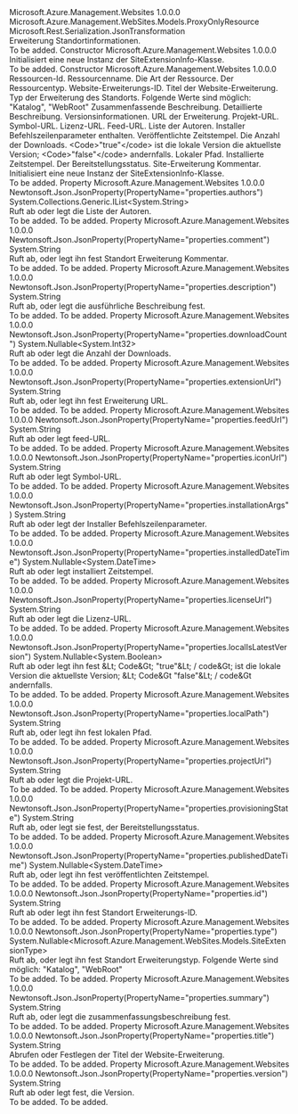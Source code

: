 <Type Name="SiteExtensionInfo" FullName="Microsoft.Azure.Management.WebSites.Models.SiteExtensionInfo">
  <TypeSignature Language="C#" Value="public class SiteExtensionInfo : Microsoft.Azure.Management.WebSites.Models.ProxyOnlyResource" />
  <TypeSignature Language="ILAsm" Value=".class public auto ansi beforefieldinit SiteExtensionInfo extends Microsoft.Azure.Management.WebSites.Models.ProxyOnlyResource" />
  <TypeSignature Language="DocId" Value="T:Microsoft.Azure.Management.WebSites.Models.SiteExtensionInfo" />
  <TypeSignature Language="VB.NET" Value="Public Class SiteExtensionInfo&#xA;Inherits ProxyOnlyResource" />
  <TypeSignature Language="F#" Value="type SiteExtensionInfo = class&#xA;    inherit ProxyOnlyResource" />
  <AssemblyInfo>
    <AssemblyName>Microsoft.Azure.Management.Websites</AssemblyName>
    <AssemblyVersion>1.0.0.0</AssemblyVersion>
  </AssemblyInfo>
  <Base>
    <BaseTypeName>Microsoft.Azure.Management.WebSites.Models.ProxyOnlyResource</BaseTypeName>
  </Base>
  <Interfaces />
  <Attributes>
    <Attribute>
      <AttributeName>Microsoft.Rest.Serialization.JsonTransformation</AttributeName>
    </Attribute>
  </Attributes>
  <Docs>
    <summary>
            Erweiterung Standortinformationen.
            </summary>
    <remarks>To be added.</remarks>
  </Docs>
  <Members>
    <Member MemberName=".ctor">
      <MemberSignature Language="C#" Value="public SiteExtensionInfo ();" />
      <MemberSignature Language="ILAsm" Value=".method public hidebysig specialname rtspecialname instance void .ctor() cil managed" />
      <MemberSignature Language="DocId" Value="M:Microsoft.Azure.Management.WebSites.Models.SiteExtensionInfo.#ctor" />
      <MemberSignature Language="VB.NET" Value="Public Sub New ()" />
      <MemberType>Constructor</MemberType>
      <AssemblyInfo>
        <AssemblyName>Microsoft.Azure.Management.Websites</AssemblyName>
        <AssemblyVersion>1.0.0.0</AssemblyVersion>
      </AssemblyInfo>
      <Parameters />
      <Docs>
        <summary>
            Initialisiert eine neue Instanz der SiteExtensionInfo-Klasse.
            </summary>
        <remarks>To be added.</remarks>
      </Docs>
    </Member>
    <Member MemberName=".ctor">
      <MemberSignature Language="C#" Value="public SiteExtensionInfo (string id = null, string name = null, string kind = null, string type = null, string siteExtensionInfoId = null, string title = null, Nullable&lt;Microsoft.Azure.Management.WebSites.Models.SiteExtensionType&gt; siteExtensionInfoType = null, string summary = null, string description = null, string version = null, string extensionUrl = null, string projectUrl = null, string iconUrl = null, string licenseUrl = null, string feedUrl = null, System.Collections.Generic.IList&lt;string&gt; authors = null, string installationArgs = null, Nullable&lt;DateTime&gt; publishedDateTime = null, Nullable&lt;int&gt; downloadCount = null, Nullable&lt;bool&gt; localIsLatestVersion = null, string localPath = null, Nullable&lt;DateTime&gt; installedDateTime = null, string provisioningState = null, string comment = null);" />
      <MemberSignature Language="ILAsm" Value=".method public hidebysig specialname rtspecialname instance void .ctor(string id, string name, string kind, string type, string siteExtensionInfoId, string title, valuetype System.Nullable`1&lt;valuetype Microsoft.Azure.Management.WebSites.Models.SiteExtensionType&gt; siteExtensionInfoType, string summary, string description, string version, string extensionUrl, string projectUrl, string iconUrl, string licenseUrl, string feedUrl, class System.Collections.Generic.IList`1&lt;string&gt; authors, string installationArgs, valuetype System.Nullable`1&lt;valuetype System.DateTime&gt; publishedDateTime, valuetype System.Nullable`1&lt;int32&gt; downloadCount, valuetype System.Nullable`1&lt;bool&gt; localIsLatestVersion, string localPath, valuetype System.Nullable`1&lt;valuetype System.DateTime&gt; installedDateTime, string provisioningState, string comment) cil managed" />
      <MemberSignature Language="DocId" Value="M:Microsoft.Azure.Management.WebSites.Models.SiteExtensionInfo.#ctor(System.String,System.String,System.String,System.String,System.String,System.String,System.Nullable{Microsoft.Azure.Management.WebSites.Models.SiteExtensionType},System.String,System.String,System.String,System.String,System.String,System.String,System.String,System.String,System.Collections.Generic.IList{System.String},System.String,System.Nullable{System.DateTime},System.Nullable{System.Int32},System.Nullable{System.Boolean},System.String,System.Nullable{System.DateTime},System.String,System.String)" />
      <MemberSignature Language="VB.NET" Value="Public Sub New (Optional id As String = null, Optional name As String = null, Optional kind As String = null, Optional type As String = null, Optional siteExtensionInfoId As String = null, Optional title As String = null, Optional siteExtensionInfoType As Nullable(Of SiteExtensionType) = null, Optional summary As String = null, Optional description As String = null, Optional version As String = null, Optional extensionUrl As String = null, Optional projectUrl As String = null, Optional iconUrl As String = null, Optional licenseUrl As String = null, Optional feedUrl As String = null, Optional authors As IList(Of String) = null, Optional installationArgs As String = null, Optional publishedDateTime As Nullable(Of DateTime) = null, Optional downloadCount As Nullable(Of Integer) = null, Optional localIsLatestVersion As Nullable(Of Boolean) = null, Optional localPath As String = null, Optional installedDateTime As Nullable(Of DateTime) = null, Optional provisioningState As String = null, Optional comment As String = null)" />
      <MemberSignature Language="F#" Value="new Microsoft.Azure.Management.WebSites.Models.SiteExtensionInfo : string * string * string * string * string * string * Nullable&lt;Microsoft.Azure.Management.WebSites.Models.SiteExtensionType&gt; * string * string * string * string * string * string * string * string * System.Collections.Generic.IList&lt;string&gt; * string * Nullable&lt;DateTime&gt; * Nullable&lt;int&gt; * Nullable&lt;bool&gt; * string * Nullable&lt;DateTime&gt; * string * string -&gt; Microsoft.Azure.Management.WebSites.Models.SiteExtensionInfo" Usage="new Microsoft.Azure.Management.WebSites.Models.SiteExtensionInfo (id, name, kind, type, siteExtensionInfoId, title, siteExtensionInfoType, summary, description, version, extensionUrl, projectUrl, iconUrl, licenseUrl, feedUrl, authors, installationArgs, publishedDateTime, downloadCount, localIsLatestVersion, localPath, installedDateTime, provisioningState, comment)" />
      <MemberType>Constructor</MemberType>
      <AssemblyInfo>
        <AssemblyName>Microsoft.Azure.Management.Websites</AssemblyName>
        <AssemblyVersion>1.0.0.0</AssemblyVersion>
      </AssemblyInfo>
      <Parameters>
        <Parameter Name="id" Type="System.String" />
        <Parameter Name="name" Type="System.String" />
        <Parameter Name="kind" Type="System.String" />
        <Parameter Name="type" Type="System.String" />
        <Parameter Name="siteExtensionInfoId" Type="System.String" />
        <Parameter Name="title" Type="System.String" />
        <Parameter Name="siteExtensionInfoType" Type="System.Nullable&lt;Microsoft.Azure.Management.WebSites.Models.SiteExtensionType&gt;" />
        <Parameter Name="summary" Type="System.String" />
        <Parameter Name="description" Type="System.String" />
        <Parameter Name="version" Type="System.String" />
        <Parameter Name="extensionUrl" Type="System.String" />
        <Parameter Name="projectUrl" Type="System.String" />
        <Parameter Name="iconUrl" Type="System.String" />
        <Parameter Name="licenseUrl" Type="System.String" />
        <Parameter Name="feedUrl" Type="System.String" />
        <Parameter Name="authors" Type="System.Collections.Generic.IList&lt;System.String&gt;" />
        <Parameter Name="installationArgs" Type="System.String" />
        <Parameter Name="publishedDateTime" Type="System.Nullable&lt;System.DateTime&gt;" />
        <Parameter Name="downloadCount" Type="System.Nullable&lt;System.Int32&gt;" />
        <Parameter Name="localIsLatestVersion" Type="System.Nullable&lt;System.Boolean&gt;" />
        <Parameter Name="localPath" Type="System.String" />
        <Parameter Name="installedDateTime" Type="System.Nullable&lt;System.DateTime&gt;" />
        <Parameter Name="provisioningState" Type="System.String" />
        <Parameter Name="comment" Type="System.String" />
      </Parameters>
      <Docs>
        <param name="id">Ressourcen-Id.</param>
        <param name="name">Ressourcenname.</param>
        <param name="kind">Die Art der Ressource.</param>
        <param name="type">Der Ressourcentyp.</param>
        <param name="siteExtensionInfoId">Website-Erweiterungs-ID.</param>
        <param name="title">Titel der Website-Erweiterung.</param>
        <param name="siteExtensionInfoType">Typ der Erweiterung des Standorts. Folgende Werte sind möglich: "Katalog", "WebRoot"</param>
        <param name="summary">Zusammenfassende Beschreibung.</param>
        <param name="description">Detaillierte Beschreibung.</param>
        <param name="version">Versionsinformationen.</param>
        <param name="extensionUrl">URL der Erweiterung.</param>
        <param name="projectUrl">Projekt-URL.</param>
        <param name="iconUrl">Symbol-URL.</param>
        <param name="licenseUrl">Lizenz-URL.</param>
        <param name="feedUrl">Feed-URL.</param>
        <param name="authors">Liste der Autoren.</param>
        <param name="installationArgs">Installer Befehlszeilenparameter enthalten.</param>
        <param name="publishedDateTime">Veröffentlichte Zeitstempel.</param>
        <param name="downloadCount">Die Anzahl der Downloads.</param>
        <param name="localIsLatestVersion">&lt;Code&gt;"true"&lt;/code&gt; ist die lokale Version die aktuellste Version; &lt;Code&gt;"false"&lt;/code&gt; andernfalls.</param>
        <param name="localPath">Lokaler Pfad.</param>
        <param name="installedDateTime">Installierte Zeitstempel.</param>
        <param name="provisioningState">Der Bereitstellungsstatus.</param>
        <param name="comment">Site-Erweiterung Kommentar.</param>
        <summary>
            Initialisiert eine neue Instanz der SiteExtensionInfo-Klasse.
            </summary>
        <remarks>To be added.</remarks>
      </Docs>
    </Member>
    <Member MemberName="Authors">
      <MemberSignature Language="C#" Value="public System.Collections.Generic.IList&lt;string&gt; Authors { get; set; }" />
      <MemberSignature Language="ILAsm" Value=".property instance class System.Collections.Generic.IList`1&lt;string&gt; Authors" />
      <MemberSignature Language="DocId" Value="P:Microsoft.Azure.Management.WebSites.Models.SiteExtensionInfo.Authors" />
      <MemberSignature Language="VB.NET" Value="Public Property Authors As IList(Of String)" />
      <MemberSignature Language="F#" Value="member this.Authors : System.Collections.Generic.IList&lt;string&gt; with get, set" Usage="Microsoft.Azure.Management.WebSites.Models.SiteExtensionInfo.Authors" />
      <MemberType>Property</MemberType>
      <AssemblyInfo>
        <AssemblyName>Microsoft.Azure.Management.Websites</AssemblyName>
        <AssemblyVersion>1.0.0.0</AssemblyVersion>
      </AssemblyInfo>
      <Attributes>
        <Attribute>
          <AttributeName>Newtonsoft.Json.JsonProperty(PropertyName="properties.authors")</AttributeName>
        </Attribute>
      </Attributes>
      <ReturnValue>
        <ReturnType>System.Collections.Generic.IList&lt;System.String&gt;</ReturnType>
      </ReturnValue>
      <Docs>
        <summary>
            Ruft ab oder legt die Liste der Autoren.
            </summary>
        <value>To be added.</value>
        <remarks>To be added.</remarks>
      </Docs>
    </Member>
    <Member MemberName="Comment">
      <MemberSignature Language="C#" Value="public string Comment { get; set; }" />
      <MemberSignature Language="ILAsm" Value=".property instance string Comment" />
      <MemberSignature Language="DocId" Value="P:Microsoft.Azure.Management.WebSites.Models.SiteExtensionInfo.Comment" />
      <MemberSignature Language="VB.NET" Value="Public Property Comment As String" />
      <MemberSignature Language="F#" Value="member this.Comment : string with get, set" Usage="Microsoft.Azure.Management.WebSites.Models.SiteExtensionInfo.Comment" />
      <MemberType>Property</MemberType>
      <AssemblyInfo>
        <AssemblyName>Microsoft.Azure.Management.Websites</AssemblyName>
        <AssemblyVersion>1.0.0.0</AssemblyVersion>
      </AssemblyInfo>
      <Attributes>
        <Attribute>
          <AttributeName>Newtonsoft.Json.JsonProperty(PropertyName="properties.comment")</AttributeName>
        </Attribute>
      </Attributes>
      <ReturnValue>
        <ReturnType>System.String</ReturnType>
      </ReturnValue>
      <Docs>
        <summary>
            Ruft ab, oder legt ihn fest Standort Erweiterung Kommentar.
            </summary>
        <value>To be added.</value>
        <remarks>To be added.</remarks>
      </Docs>
    </Member>
    <Member MemberName="Description">
      <MemberSignature Language="C#" Value="public string Description { get; set; }" />
      <MemberSignature Language="ILAsm" Value=".property instance string Description" />
      <MemberSignature Language="DocId" Value="P:Microsoft.Azure.Management.WebSites.Models.SiteExtensionInfo.Description" />
      <MemberSignature Language="VB.NET" Value="Public Property Description As String" />
      <MemberSignature Language="F#" Value="member this.Description : string with get, set" Usage="Microsoft.Azure.Management.WebSites.Models.SiteExtensionInfo.Description" />
      <MemberType>Property</MemberType>
      <AssemblyInfo>
        <AssemblyName>Microsoft.Azure.Management.Websites</AssemblyName>
        <AssemblyVersion>1.0.0.0</AssemblyVersion>
      </AssemblyInfo>
      <Attributes>
        <Attribute>
          <AttributeName>Newtonsoft.Json.JsonProperty(PropertyName="properties.description")</AttributeName>
        </Attribute>
      </Attributes>
      <ReturnValue>
        <ReturnType>System.String</ReturnType>
      </ReturnValue>
      <Docs>
        <summary>
            Ruft ab, oder legt die ausführliche Beschreibung fest.
            </summary>
        <value>To be added.</value>
        <remarks>To be added.</remarks>
      </Docs>
    </Member>
    <Member MemberName="DownloadCount">
      <MemberSignature Language="C#" Value="public Nullable&lt;int&gt; DownloadCount { get; set; }" />
      <MemberSignature Language="ILAsm" Value=".property instance valuetype System.Nullable`1&lt;int32&gt; DownloadCount" />
      <MemberSignature Language="DocId" Value="P:Microsoft.Azure.Management.WebSites.Models.SiteExtensionInfo.DownloadCount" />
      <MemberSignature Language="VB.NET" Value="Public Property DownloadCount As Nullable(Of Integer)" />
      <MemberSignature Language="F#" Value="member this.DownloadCount : Nullable&lt;int&gt; with get, set" Usage="Microsoft.Azure.Management.WebSites.Models.SiteExtensionInfo.DownloadCount" />
      <MemberType>Property</MemberType>
      <AssemblyInfo>
        <AssemblyName>Microsoft.Azure.Management.Websites</AssemblyName>
        <AssemblyVersion>1.0.0.0</AssemblyVersion>
      </AssemblyInfo>
      <Attributes>
        <Attribute>
          <AttributeName>Newtonsoft.Json.JsonProperty(PropertyName="properties.downloadCount")</AttributeName>
        </Attribute>
      </Attributes>
      <ReturnValue>
        <ReturnType>System.Nullable&lt;System.Int32&gt;</ReturnType>
      </ReturnValue>
      <Docs>
        <summary>
            Ruft ab oder legt die Anzahl der Downloads.
            </summary>
        <value>To be added.</value>
        <remarks>To be added.</remarks>
      </Docs>
    </Member>
    <Member MemberName="ExtensionUrl">
      <MemberSignature Language="C#" Value="public string ExtensionUrl { get; set; }" />
      <MemberSignature Language="ILAsm" Value=".property instance string ExtensionUrl" />
      <MemberSignature Language="DocId" Value="P:Microsoft.Azure.Management.WebSites.Models.SiteExtensionInfo.ExtensionUrl" />
      <MemberSignature Language="VB.NET" Value="Public Property ExtensionUrl As String" />
      <MemberSignature Language="F#" Value="member this.ExtensionUrl : string with get, set" Usage="Microsoft.Azure.Management.WebSites.Models.SiteExtensionInfo.ExtensionUrl" />
      <MemberType>Property</MemberType>
      <AssemblyInfo>
        <AssemblyName>Microsoft.Azure.Management.Websites</AssemblyName>
        <AssemblyVersion>1.0.0.0</AssemblyVersion>
      </AssemblyInfo>
      <Attributes>
        <Attribute>
          <AttributeName>Newtonsoft.Json.JsonProperty(PropertyName="properties.extensionUrl")</AttributeName>
        </Attribute>
      </Attributes>
      <ReturnValue>
        <ReturnType>System.String</ReturnType>
      </ReturnValue>
      <Docs>
        <summary>
            Ruft ab, oder legt ihn fest Erweiterung URL.
            </summary>
        <value>To be added.</value>
        <remarks>To be added.</remarks>
      </Docs>
    </Member>
    <Member MemberName="FeedUrl">
      <MemberSignature Language="C#" Value="public string FeedUrl { get; set; }" />
      <MemberSignature Language="ILAsm" Value=".property instance string FeedUrl" />
      <MemberSignature Language="DocId" Value="P:Microsoft.Azure.Management.WebSites.Models.SiteExtensionInfo.FeedUrl" />
      <MemberSignature Language="VB.NET" Value="Public Property FeedUrl As String" />
      <MemberSignature Language="F#" Value="member this.FeedUrl : string with get, set" Usage="Microsoft.Azure.Management.WebSites.Models.SiteExtensionInfo.FeedUrl" />
      <MemberType>Property</MemberType>
      <AssemblyInfo>
        <AssemblyName>Microsoft.Azure.Management.Websites</AssemblyName>
        <AssemblyVersion>1.0.0.0</AssemblyVersion>
      </AssemblyInfo>
      <Attributes>
        <Attribute>
          <AttributeName>Newtonsoft.Json.JsonProperty(PropertyName="properties.feedUrl")</AttributeName>
        </Attribute>
      </Attributes>
      <ReturnValue>
        <ReturnType>System.String</ReturnType>
      </ReturnValue>
      <Docs>
        <summary>
            Ruft ab oder legt feed-URL.
            </summary>
        <value>To be added.</value>
        <remarks>To be added.</remarks>
      </Docs>
    </Member>
    <Member MemberName="IconUrl">
      <MemberSignature Language="C#" Value="public string IconUrl { get; set; }" />
      <MemberSignature Language="ILAsm" Value=".property instance string IconUrl" />
      <MemberSignature Language="DocId" Value="P:Microsoft.Azure.Management.WebSites.Models.SiteExtensionInfo.IconUrl" />
      <MemberSignature Language="VB.NET" Value="Public Property IconUrl As String" />
      <MemberSignature Language="F#" Value="member this.IconUrl : string with get, set" Usage="Microsoft.Azure.Management.WebSites.Models.SiteExtensionInfo.IconUrl" />
      <MemberType>Property</MemberType>
      <AssemblyInfo>
        <AssemblyName>Microsoft.Azure.Management.Websites</AssemblyName>
        <AssemblyVersion>1.0.0.0</AssemblyVersion>
      </AssemblyInfo>
      <Attributes>
        <Attribute>
          <AttributeName>Newtonsoft.Json.JsonProperty(PropertyName="properties.iconUrl")</AttributeName>
        </Attribute>
      </Attributes>
      <ReturnValue>
        <ReturnType>System.String</ReturnType>
      </ReturnValue>
      <Docs>
        <summary>
            Ruft ab oder legt Symbol-URL.
            </summary>
        <value>To be added.</value>
        <remarks>To be added.</remarks>
      </Docs>
    </Member>
    <Member MemberName="InstallationArgs">
      <MemberSignature Language="C#" Value="public string InstallationArgs { get; set; }" />
      <MemberSignature Language="ILAsm" Value=".property instance string InstallationArgs" />
      <MemberSignature Language="DocId" Value="P:Microsoft.Azure.Management.WebSites.Models.SiteExtensionInfo.InstallationArgs" />
      <MemberSignature Language="VB.NET" Value="Public Property InstallationArgs As String" />
      <MemberSignature Language="F#" Value="member this.InstallationArgs : string with get, set" Usage="Microsoft.Azure.Management.WebSites.Models.SiteExtensionInfo.InstallationArgs" />
      <MemberType>Property</MemberType>
      <AssemblyInfo>
        <AssemblyName>Microsoft.Azure.Management.Websites</AssemblyName>
        <AssemblyVersion>1.0.0.0</AssemblyVersion>
      </AssemblyInfo>
      <Attributes>
        <Attribute>
          <AttributeName>Newtonsoft.Json.JsonProperty(PropertyName="properties.installationArgs")</AttributeName>
        </Attribute>
      </Attributes>
      <ReturnValue>
        <ReturnType>System.String</ReturnType>
      </ReturnValue>
      <Docs>
        <summary>
            Ruft ab oder legt der Installer Befehlszeilenparameter.
            </summary>
        <value>To be added.</value>
        <remarks>To be added.</remarks>
      </Docs>
    </Member>
    <Member MemberName="InstalledDateTime">
      <MemberSignature Language="C#" Value="public Nullable&lt;DateTime&gt; InstalledDateTime { get; set; }" />
      <MemberSignature Language="ILAsm" Value=".property instance valuetype System.Nullable`1&lt;valuetype System.DateTime&gt; InstalledDateTime" />
      <MemberSignature Language="DocId" Value="P:Microsoft.Azure.Management.WebSites.Models.SiteExtensionInfo.InstalledDateTime" />
      <MemberSignature Language="VB.NET" Value="Public Property InstalledDateTime As Nullable(Of DateTime)" />
      <MemberSignature Language="F#" Value="member this.InstalledDateTime : Nullable&lt;DateTime&gt; with get, set" Usage="Microsoft.Azure.Management.WebSites.Models.SiteExtensionInfo.InstalledDateTime" />
      <MemberType>Property</MemberType>
      <AssemblyInfo>
        <AssemblyName>Microsoft.Azure.Management.Websites</AssemblyName>
        <AssemblyVersion>1.0.0.0</AssemblyVersion>
      </AssemblyInfo>
      <Attributes>
        <Attribute>
          <AttributeName>Newtonsoft.Json.JsonProperty(PropertyName="properties.installedDateTime")</AttributeName>
        </Attribute>
      </Attributes>
      <ReturnValue>
        <ReturnType>System.Nullable&lt;System.DateTime&gt;</ReturnType>
      </ReturnValue>
      <Docs>
        <summary>
            Ruft ab oder legt installiert Zeitstempel.
            </summary>
        <value>To be added.</value>
        <remarks>To be added.</remarks>
      </Docs>
    </Member>
    <Member MemberName="LicenseUrl">
      <MemberSignature Language="C#" Value="public string LicenseUrl { get; set; }" />
      <MemberSignature Language="ILAsm" Value=".property instance string LicenseUrl" />
      <MemberSignature Language="DocId" Value="P:Microsoft.Azure.Management.WebSites.Models.SiteExtensionInfo.LicenseUrl" />
      <MemberSignature Language="VB.NET" Value="Public Property LicenseUrl As String" />
      <MemberSignature Language="F#" Value="member this.LicenseUrl : string with get, set" Usage="Microsoft.Azure.Management.WebSites.Models.SiteExtensionInfo.LicenseUrl" />
      <MemberType>Property</MemberType>
      <AssemblyInfo>
        <AssemblyName>Microsoft.Azure.Management.Websites</AssemblyName>
        <AssemblyVersion>1.0.0.0</AssemblyVersion>
      </AssemblyInfo>
      <Attributes>
        <Attribute>
          <AttributeName>Newtonsoft.Json.JsonProperty(PropertyName="properties.licenseUrl")</AttributeName>
        </Attribute>
      </Attributes>
      <ReturnValue>
        <ReturnType>System.String</ReturnType>
      </ReturnValue>
      <Docs>
        <summary>
            Ruft ab oder legt die Lizenz-URL.
            </summary>
        <value>To be added.</value>
        <remarks>To be added.</remarks>
      </Docs>
    </Member>
    <Member MemberName="LocalIsLatestVersion">
      <MemberSignature Language="C#" Value="public Nullable&lt;bool&gt; LocalIsLatestVersion { get; set; }" />
      <MemberSignature Language="ILAsm" Value=".property instance valuetype System.Nullable`1&lt;bool&gt; LocalIsLatestVersion" />
      <MemberSignature Language="DocId" Value="P:Microsoft.Azure.Management.WebSites.Models.SiteExtensionInfo.LocalIsLatestVersion" />
      <MemberSignature Language="VB.NET" Value="Public Property LocalIsLatestVersion As Nullable(Of Boolean)" />
      <MemberSignature Language="F#" Value="member this.LocalIsLatestVersion : Nullable&lt;bool&gt; with get, set" Usage="Microsoft.Azure.Management.WebSites.Models.SiteExtensionInfo.LocalIsLatestVersion" />
      <MemberType>Property</MemberType>
      <AssemblyInfo>
        <AssemblyName>Microsoft.Azure.Management.Websites</AssemblyName>
        <AssemblyVersion>1.0.0.0</AssemblyVersion>
      </AssemblyInfo>
      <Attributes>
        <Attribute>
          <AttributeName>Newtonsoft.Json.JsonProperty(PropertyName="properties.localIsLatestVersion")</AttributeName>
        </Attribute>
      </Attributes>
      <ReturnValue>
        <ReturnType>System.Nullable&lt;System.Boolean&gt;</ReturnType>
      </ReturnValue>
      <Docs>
        <summary>
            Ruft ab oder legt ihn fest &amp;Lt; Code&amp;Gt; "true"&amp;Lt; / code&amp;Gt; ist die lokale Version die aktuellste Version; &amp;Lt; Code&amp;Gt "false"&amp;Lt; / code&amp;Gt andernfalls.
            </summary>
        <value>To be added.</value>
        <remarks>To be added.</remarks>
      </Docs>
    </Member>
    <Member MemberName="LocalPath">
      <MemberSignature Language="C#" Value="public string LocalPath { get; set; }" />
      <MemberSignature Language="ILAsm" Value=".property instance string LocalPath" />
      <MemberSignature Language="DocId" Value="P:Microsoft.Azure.Management.WebSites.Models.SiteExtensionInfo.LocalPath" />
      <MemberSignature Language="VB.NET" Value="Public Property LocalPath As String" />
      <MemberSignature Language="F#" Value="member this.LocalPath : string with get, set" Usage="Microsoft.Azure.Management.WebSites.Models.SiteExtensionInfo.LocalPath" />
      <MemberType>Property</MemberType>
      <AssemblyInfo>
        <AssemblyName>Microsoft.Azure.Management.Websites</AssemblyName>
        <AssemblyVersion>1.0.0.0</AssemblyVersion>
      </AssemblyInfo>
      <Attributes>
        <Attribute>
          <AttributeName>Newtonsoft.Json.JsonProperty(PropertyName="properties.localPath")</AttributeName>
        </Attribute>
      </Attributes>
      <ReturnValue>
        <ReturnType>System.String</ReturnType>
      </ReturnValue>
      <Docs>
        <summary>
            Ruft ab, oder legt ihn fest lokalen Pfad.
            </summary>
        <value>To be added.</value>
        <remarks>To be added.</remarks>
      </Docs>
    </Member>
    <Member MemberName="ProjectUrl">
      <MemberSignature Language="C#" Value="public string ProjectUrl { get; set; }" />
      <MemberSignature Language="ILAsm" Value=".property instance string ProjectUrl" />
      <MemberSignature Language="DocId" Value="P:Microsoft.Azure.Management.WebSites.Models.SiteExtensionInfo.ProjectUrl" />
      <MemberSignature Language="VB.NET" Value="Public Property ProjectUrl As String" />
      <MemberSignature Language="F#" Value="member this.ProjectUrl : string with get, set" Usage="Microsoft.Azure.Management.WebSites.Models.SiteExtensionInfo.ProjectUrl" />
      <MemberType>Property</MemberType>
      <AssemblyInfo>
        <AssemblyName>Microsoft.Azure.Management.Websites</AssemblyName>
        <AssemblyVersion>1.0.0.0</AssemblyVersion>
      </AssemblyInfo>
      <Attributes>
        <Attribute>
          <AttributeName>Newtonsoft.Json.JsonProperty(PropertyName="properties.projectUrl")</AttributeName>
        </Attribute>
      </Attributes>
      <ReturnValue>
        <ReturnType>System.String</ReturnType>
      </ReturnValue>
      <Docs>
        <summary>
            Ruft ab oder legt die Projekt-URL.
            </summary>
        <value>To be added.</value>
        <remarks>To be added.</remarks>
      </Docs>
    </Member>
    <Member MemberName="ProvisioningState">
      <MemberSignature Language="C#" Value="public string ProvisioningState { get; set; }" />
      <MemberSignature Language="ILAsm" Value=".property instance string ProvisioningState" />
      <MemberSignature Language="DocId" Value="P:Microsoft.Azure.Management.WebSites.Models.SiteExtensionInfo.ProvisioningState" />
      <MemberSignature Language="VB.NET" Value="Public Property ProvisioningState As String" />
      <MemberSignature Language="F#" Value="member this.ProvisioningState : string with get, set" Usage="Microsoft.Azure.Management.WebSites.Models.SiteExtensionInfo.ProvisioningState" />
      <MemberType>Property</MemberType>
      <AssemblyInfo>
        <AssemblyName>Microsoft.Azure.Management.Websites</AssemblyName>
        <AssemblyVersion>1.0.0.0</AssemblyVersion>
      </AssemblyInfo>
      <Attributes>
        <Attribute>
          <AttributeName>Newtonsoft.Json.JsonProperty(PropertyName="properties.provisioningState")</AttributeName>
        </Attribute>
      </Attributes>
      <ReturnValue>
        <ReturnType>System.String</ReturnType>
      </ReturnValue>
      <Docs>
        <summary>
            Ruft ab, oder legt sie fest, der Bereitstellungsstatus.
            </summary>
        <value>To be added.</value>
        <remarks>To be added.</remarks>
      </Docs>
    </Member>
    <Member MemberName="PublishedDateTime">
      <MemberSignature Language="C#" Value="public Nullable&lt;DateTime&gt; PublishedDateTime { get; set; }" />
      <MemberSignature Language="ILAsm" Value=".property instance valuetype System.Nullable`1&lt;valuetype System.DateTime&gt; PublishedDateTime" />
      <MemberSignature Language="DocId" Value="P:Microsoft.Azure.Management.WebSites.Models.SiteExtensionInfo.PublishedDateTime" />
      <MemberSignature Language="VB.NET" Value="Public Property PublishedDateTime As Nullable(Of DateTime)" />
      <MemberSignature Language="F#" Value="member this.PublishedDateTime : Nullable&lt;DateTime&gt; with get, set" Usage="Microsoft.Azure.Management.WebSites.Models.SiteExtensionInfo.PublishedDateTime" />
      <MemberType>Property</MemberType>
      <AssemblyInfo>
        <AssemblyName>Microsoft.Azure.Management.Websites</AssemblyName>
        <AssemblyVersion>1.0.0.0</AssemblyVersion>
      </AssemblyInfo>
      <Attributes>
        <Attribute>
          <AttributeName>Newtonsoft.Json.JsonProperty(PropertyName="properties.publishedDateTime")</AttributeName>
        </Attribute>
      </Attributes>
      <ReturnValue>
        <ReturnType>System.Nullable&lt;System.DateTime&gt;</ReturnType>
      </ReturnValue>
      <Docs>
        <summary>
            Ruft ab, oder legt ihn fest veröffentlichten Zeitstempel.
            </summary>
        <value>To be added.</value>
        <remarks>To be added.</remarks>
      </Docs>
    </Member>
    <Member MemberName="SiteExtensionInfoId">
      <MemberSignature Language="C#" Value="public string SiteExtensionInfoId { get; set; }" />
      <MemberSignature Language="ILAsm" Value=".property instance string SiteExtensionInfoId" />
      <MemberSignature Language="DocId" Value="P:Microsoft.Azure.Management.WebSites.Models.SiteExtensionInfo.SiteExtensionInfoId" />
      <MemberSignature Language="VB.NET" Value="Public Property SiteExtensionInfoId As String" />
      <MemberSignature Language="F#" Value="member this.SiteExtensionInfoId : string with get, set" Usage="Microsoft.Azure.Management.WebSites.Models.SiteExtensionInfo.SiteExtensionInfoId" />
      <MemberType>Property</MemberType>
      <AssemblyInfo>
        <AssemblyName>Microsoft.Azure.Management.Websites</AssemblyName>
        <AssemblyVersion>1.0.0.0</AssemblyVersion>
      </AssemblyInfo>
      <Attributes>
        <Attribute>
          <AttributeName>Newtonsoft.Json.JsonProperty(PropertyName="properties.id")</AttributeName>
        </Attribute>
      </Attributes>
      <ReturnValue>
        <ReturnType>System.String</ReturnType>
      </ReturnValue>
      <Docs>
        <summary>
            Ruft ab oder legt ihn fest Standort Erweiterungs-ID.
            </summary>
        <value>To be added.</value>
        <remarks>To be added.</remarks>
      </Docs>
    </Member>
    <Member MemberName="SiteExtensionInfoType">
      <MemberSignature Language="C#" Value="public Nullable&lt;Microsoft.Azure.Management.WebSites.Models.SiteExtensionType&gt; SiteExtensionInfoType { get; set; }" />
      <MemberSignature Language="ILAsm" Value=".property instance valuetype System.Nullable`1&lt;valuetype Microsoft.Azure.Management.WebSites.Models.SiteExtensionType&gt; SiteExtensionInfoType" />
      <MemberSignature Language="DocId" Value="P:Microsoft.Azure.Management.WebSites.Models.SiteExtensionInfo.SiteExtensionInfoType" />
      <MemberSignature Language="VB.NET" Value="Public Property SiteExtensionInfoType As Nullable(Of SiteExtensionType)" />
      <MemberSignature Language="F#" Value="member this.SiteExtensionInfoType : Nullable&lt;Microsoft.Azure.Management.WebSites.Models.SiteExtensionType&gt; with get, set" Usage="Microsoft.Azure.Management.WebSites.Models.SiteExtensionInfo.SiteExtensionInfoType" />
      <MemberType>Property</MemberType>
      <AssemblyInfo>
        <AssemblyName>Microsoft.Azure.Management.Websites</AssemblyName>
        <AssemblyVersion>1.0.0.0</AssemblyVersion>
      </AssemblyInfo>
      <Attributes>
        <Attribute>
          <AttributeName>Newtonsoft.Json.JsonProperty(PropertyName="properties.type")</AttributeName>
        </Attribute>
      </Attributes>
      <ReturnValue>
        <ReturnType>System.Nullable&lt;Microsoft.Azure.Management.WebSites.Models.SiteExtensionType&gt;</ReturnType>
      </ReturnValue>
      <Docs>
        <summary>
            Ruft ab, oder legt ihn fest Standort Erweiterungstyp. Folgende Werte sind möglich: "Katalog", "WebRoot"
            </summary>
        <value>To be added.</value>
        <remarks>To be added.</remarks>
      </Docs>
    </Member>
    <Member MemberName="Summary">
      <MemberSignature Language="C#" Value="public string Summary { get; set; }" />
      <MemberSignature Language="ILAsm" Value=".property instance string Summary" />
      <MemberSignature Language="DocId" Value="P:Microsoft.Azure.Management.WebSites.Models.SiteExtensionInfo.Summary" />
      <MemberSignature Language="VB.NET" Value="Public Property Summary As String" />
      <MemberSignature Language="F#" Value="member this.Summary : string with get, set" Usage="Microsoft.Azure.Management.WebSites.Models.SiteExtensionInfo.Summary" />
      <MemberType>Property</MemberType>
      <AssemblyInfo>
        <AssemblyName>Microsoft.Azure.Management.Websites</AssemblyName>
        <AssemblyVersion>1.0.0.0</AssemblyVersion>
      </AssemblyInfo>
      <Attributes>
        <Attribute>
          <AttributeName>Newtonsoft.Json.JsonProperty(PropertyName="properties.summary")</AttributeName>
        </Attribute>
      </Attributes>
      <ReturnValue>
        <ReturnType>System.String</ReturnType>
      </ReturnValue>
      <Docs>
        <summary>
            Ruft ab, oder legt die zusammenfassungsbeschreibung fest.
            </summary>
        <value>To be added.</value>
        <remarks>To be added.</remarks>
      </Docs>
    </Member>
    <Member MemberName="Title">
      <MemberSignature Language="C#" Value="public string Title { get; set; }" />
      <MemberSignature Language="ILAsm" Value=".property instance string Title" />
      <MemberSignature Language="DocId" Value="P:Microsoft.Azure.Management.WebSites.Models.SiteExtensionInfo.Title" />
      <MemberSignature Language="VB.NET" Value="Public Property Title As String" />
      <MemberSignature Language="F#" Value="member this.Title : string with get, set" Usage="Microsoft.Azure.Management.WebSites.Models.SiteExtensionInfo.Title" />
      <MemberType>Property</MemberType>
      <AssemblyInfo>
        <AssemblyName>Microsoft.Azure.Management.Websites</AssemblyName>
        <AssemblyVersion>1.0.0.0</AssemblyVersion>
      </AssemblyInfo>
      <Attributes>
        <Attribute>
          <AttributeName>Newtonsoft.Json.JsonProperty(PropertyName="properties.title")</AttributeName>
        </Attribute>
      </Attributes>
      <ReturnValue>
        <ReturnType>System.String</ReturnType>
      </ReturnValue>
      <Docs>
        <summary>
            Abrufen oder Festlegen der Titel der Website-Erweiterung.
            </summary>
        <value>To be added.</value>
        <remarks>To be added.</remarks>
      </Docs>
    </Member>
    <Member MemberName="Version">
      <MemberSignature Language="C#" Value="public string Version { get; set; }" />
      <MemberSignature Language="ILAsm" Value=".property instance string Version" />
      <MemberSignature Language="DocId" Value="P:Microsoft.Azure.Management.WebSites.Models.SiteExtensionInfo.Version" />
      <MemberSignature Language="VB.NET" Value="Public Property Version As String" />
      <MemberSignature Language="F#" Value="member this.Version : string with get, set" Usage="Microsoft.Azure.Management.WebSites.Models.SiteExtensionInfo.Version" />
      <MemberType>Property</MemberType>
      <AssemblyInfo>
        <AssemblyName>Microsoft.Azure.Management.Websites</AssemblyName>
        <AssemblyVersion>1.0.0.0</AssemblyVersion>
      </AssemblyInfo>
      <Attributes>
        <Attribute>
          <AttributeName>Newtonsoft.Json.JsonProperty(PropertyName="properties.version")</AttributeName>
        </Attribute>
      </Attributes>
      <ReturnValue>
        <ReturnType>System.String</ReturnType>
      </ReturnValue>
      <Docs>
        <summary>
            Ruft ab oder legt fest, die Version.
            </summary>
        <value>To be added.</value>
        <remarks>To be added.</remarks>
      </Docs>
    </Member>
  </Members>
</Type>